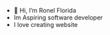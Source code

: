 - 👋 Hi, I’m Ronel Florida
-  Im Aspiring software developer
-  I love creating website

<!---
Ronel028/Ronel028 is a ✨ special ✨ repository because its `README.md` (this file) appears on your GitHub profile.
You can click the Preview link to take a look at your changes.
--->
